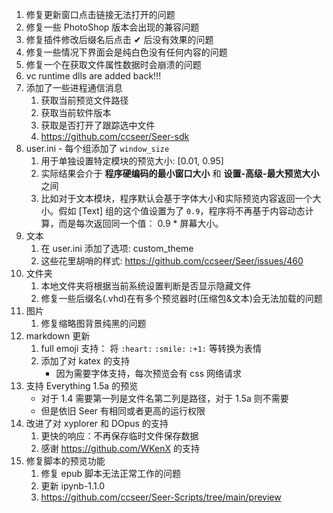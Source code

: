 1. 修复更新窗口点击链接无法打开的问题
2. 修复一些 PhotoShop 版本会出现的兼容问题
3. 修复插件修改后缀名后点击 ✔ 后没有效果的问题
4. 修复一些情况下界面会是纯白色没有任何内容的问题
5. 修复一个在获取文件属性数据时会崩溃的问题
6. vc runtime dlls are added back!!!
7. 添加了一些进程通信消息
    1. 获取当前预览文件路径
    2. 获取当前软件版本
    3. 获取是否打开了跟踪选中文件
    4. https://github.com/ccseer/Seer-sdk
8. user.ini - 每个组添加了 `window_size`
    1. 用于单独设置特定模块的预览大小: [0.01, 0.95]
    2. 实际结果会介于 **程序硬编码的最小窗口大小** 和 **设置-高级-最大预览大小** 之间
    3. 比如对于文本模块，程序默认会基于字体大小和实际预览内容返回一个大小。假如 [Text] 组的这个值设置为了 `0.9`，程序将不再基于内容动态计算，而是每次返回同一个值： 0.9 \* 屏幕大小。
9. 文本
    1. 在 user.ini 添加了选项: custom_theme
    2. 这些花里胡哨的样式: https://github.com/ccseer/Seer/issues/460
10. 文件夹
    1. 本地文件夹将根据当前系统设置判断是否显示隐藏文件
    2. 修复一些后缀名(.vhd)在有多个预览器时(压缩包&文本)会无法加载的问题
11. 图片
    1. 修复缩略图背景纯黑的问题
12. markdown 更新
    1. full emoji 支持： 将 `:heart:` `:smile:` `:+1:` 等转换为表情
    2. 添加了对 katex 的支持
        - 因为需要字体支持，每次预览会有 css 网络请求
13. 支持 Everything 1.5a 的预览
    - 对于 1.4 需要第一列是文件名第二列是路径，对于 1.5a 则不需要
    - 但是依旧 Seer 有相同或者更高的运行权限
14. 改进了对 xyplorer 和 DOpus 的支持
    1. 更快的响应：不再保存临时文件保存数据
    2. 感谢 https://github.com/WKenX 的支持
15. 修复脚本的预览功能
    1. 修复 epub 脚本无法正常工作的问题
    2. 更新 ipynb-1.1.0
    3. https://github.com/ccseer/Seer-Scripts/tree/main/preview
